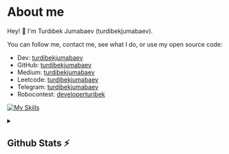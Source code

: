 # About me
<p>Hey! 👋 I'm Turdıbek Jumabaev (turdibekjumabaev).</p>

<p>You can follow me, contact me, see what I do, or use my open source code:</p>

- Dev:                                [turdibekjumabaev](https://dev.to/turdibekjumabaev)
- GitHub:                             [turdibekjumabaev](https://github.com/turdibekjumabaev)
- Medium:                             [turdibekjumabaev](https://medium.com/@turdibekjumabaev)
- Leetcode:                           [turdibekjumabaev](https://leetcode.com/turdibekjumabaev/)
- Telegram:                           [turdibekjumabaev](https://t.me/turdibekjumabaev)
- Robocontest:                        [developerturibek](https://robocontest.uz/profile/developerturdibek)

[![My Skills](https://skillicons.dev/icons?i=cpp,python,java,linux,git,github,vscode)](https://skillicons.dev)

<details>
  <summary><b><h2>Github Stats ⚡ <h2></b></summary>
  <a href="https://github.com/turdibekjumabaev">
    <p align="left">
      <img src="https://github-profile-summary-cards.vercel.app/api/cards/profile-details?username=turdibekjumabaev&theme=github_dark">
      <img align="left" src="https://github-profile-summary-cards.vercel.app/api/cards/stats?username=turdibekjumabaev&theme=github_dark">
      <img align="left" src="https://github-profile-summary-cards.vercel.app/api/cards/productive-time?username=turdibekjumabaev&theme=github_dark&utcOffset=5"><br>
    </p>
  </a> 
</details>
